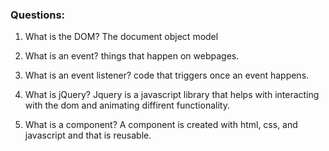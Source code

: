 ### Questions:
1. What is the DOM?
The document object model

2. What is an event?
things that happen on webpages.

3. What is an event listener?
code that triggers once an event happens.

4. What is jQuery?
Jquery is a javascript library that helps with interacting with the dom
and animating diffirent functionality.

5. What is a component? 
A component is created with html, css, and javascript and that is reusable.